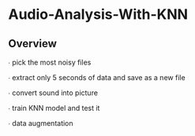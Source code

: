 # Audio-Analysis-With-KNN
## Overview
∙  pick the most noisy files 

∙  extract only 5 seconds of data and save as a new file

∙  convert sound into picture 

∙  train KNN model and test it

∙  data augmentation
